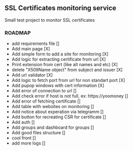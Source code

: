 ## SSL Certificates monitoring service

Small test project to monitor SSL certificates

### ROADMAP

- add requirements file []
- Add main page [X]
- Add simple form to add a site for monitoring  [X]
- Add logic for extracting certificate from url [X]
- Print extension from cert (like alt names and etc) [X]
- delete "X509Name object" from subject and issuer [X]
- Add url validator [X]
- Add logic to fetch port from url for non standart port [X]
- Add pupop windows with cert information [X]
- Add error of connection to url []
- Add check error if host is not full, ex: https://yoomoney []
- Add error of fetching certificate []
- Add table with websites on monitoring []
- Add notice about experation via telegramm []
- Add button for recreating CSR for certificate []
- Add auth []
- Add groups and dashboard for groups []
- Add good files structure []
- cool front []
- add more logs []